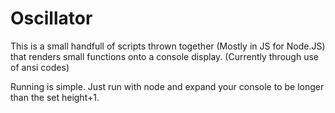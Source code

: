 # Oscillator

This is a small handfull of scripts thrown together (Mostly in JS for Node.JS) that renders small functions onto a console display. (Currently through use of ansi codes)

Running is simple. Just run with node and expand your console to be longer than the set height+1.
